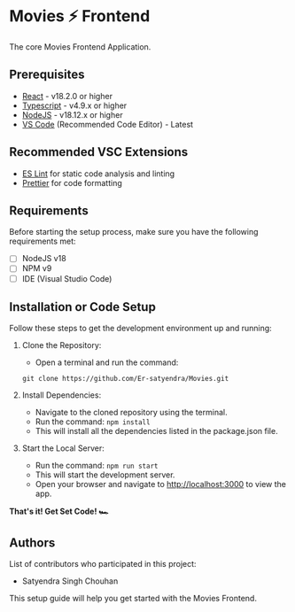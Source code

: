 # Movies :zap: Frontend

The core Movies Frontend Application.

## Prerequisites

- [React](https://react.dev/) - v18.2.0 or higher
- [Typescript](https://www.typescriptlang.org/) - v4.9.x or higher
- [NodeJS](https://nodejs.org/en) - v18.12.x or higher
- [VS Code](https://code.visualstudio.com/) (Recommended Code Editor) - Latest

## Recommended VSC Extensions

- [ES Lint](https://marketplace.visualstudio.com/items?itemName=dbaeumer.vscode-eslint) for static code analysis and linting
- [Prettier](https://marketplace.visualstudio.com/items?itemName=esbenp.prettier-vscode) for code formatting

## Requirements

Before starting the setup process, make sure you have the following requirements met:

- [ ] NodeJS v18
- [ ] NPM v9
- [ ] IDE (Visual Studio Code)

## Installation or Code Setup

Follow these steps to get the development environment up and running:

1. Clone the Repository:

   - Open a terminal and run the command:

   ```
   git clone https://github.com/Er-satyendra/Movies.git
   ```

2. Install Dependencies:

   - Navigate to the cloned repository using the terminal.
   - Run the command: `npm install`
   - This will install all the dependencies listed in the package.json file.

3. Start the Local Server:
   - Run the command: `npm run start`
   - This will start the development server.
   - Open your browser and navigate to [http://localhost:3000](http://localhost:3000) to view the app.

**That's it! Get Set Code! :racing_car:**

## Authors

List of contributors who participated in this project:
- Satyendra Singh Chouhan

This setup guide will help you get started with the Movies Frontend.
